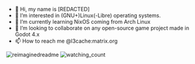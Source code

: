 - 👋 Hi, my name is [REDACTED]
- 👀 I’m interested in (GNU+)Linux(-Libre) operating systems.
- 🌱 I’m currently learning NixOS coming from Arch Linux
- 💞️ I’m looking to collaborate on any open-source game project made in Godot 4.x
- 📫 How to reach me @l3cache:matrix.org
  
<img src="https://myreadme.vercel.app/api/embed/fortunef?panels=userstatistics,toprepositories,toplanguages,commitgraph" alt="reimaginedreadme" />
<img src="https://komarev.com/ghpvc/?username=fortunef&color=brightgreen" alt="watching_count" />
